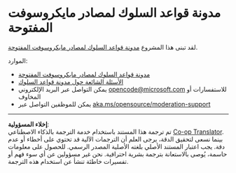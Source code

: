 <!--
CO_OP_TRANSLATOR_METADATA:
{
  "original_hash": "763a733399ea9f55f6418d1efe13c12b",
  "translation_date": "2025-09-29T18:44:26+00:00",
  "source_file": "CODE_OF_CONDUCT.md",
  "language_code": "ar"
}
-->
# مدونة قواعد السلوك لمصادر مايكروسوفت المفتوحة

لقد تبنى هذا المشروع [مدونة قواعد السلوك لمصادر مايكروسوفت المفتوحة](https://opensource.microsoft.com/codeofconduct/).

الموارد:

- [مدونة قواعد السلوك لمصادر مايكروسوفت المفتوحة](https://opensource.microsoft.com/codeofconduct/)
- [الأسئلة الشائعة حول مدونة قواعد السلوك](https://opensource.microsoft.com/codeofconduct/faq/)
- يمكن التواصل عبر البريد الإلكتروني [opencode@microsoft.com](mailto:opencode@microsoft.com) للاستفسارات أو المخاوف
- يمكن للموظفين التواصل عبر [aka.ms/opensource/moderation-support](https://aka.ms/opensource/moderation-support)

---

**إخلاء المسؤولية**:  
تم ترجمة هذا المستند باستخدام خدمة الترجمة بالذكاء الاصطناعي [Co-op Translator](https://github.com/Azure/co-op-translator). بينما نسعى لتحقيق الدقة، يرجى العلم أن الترجمات الآلية قد تحتوي على أخطاء أو عدم دقة. يجب اعتبار المستند الأصلي بلغته الأصلية المصدر الرسمي. للحصول على معلومات حاسمة، يُوصى بالاستعانة بترجمة بشرية احترافية. نحن غير مسؤولين عن أي سوء فهم أو تفسيرات خاطئة تنشأ عن استخدام هذه الترجمة.